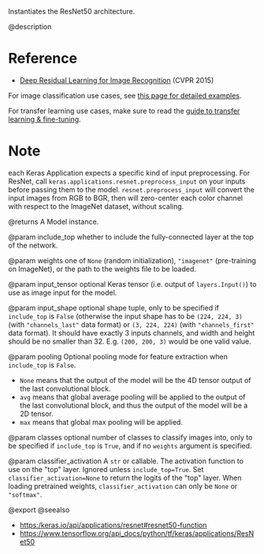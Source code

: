 Instantiates the ResNet50 architecture.

@description

# Reference
- [Deep Residual Learning for Image Recognition](
    https://arxiv.org/abs/1512.03385) (CVPR 2015)

For image classification use cases, see [this page for detailed examples](
    https://keras.io/api/applications/#usage-examples-for-image-classification-models).

For transfer learning use cases, make sure to read the
[guide to transfer learning & fine-tuning](
    https://keras.io/guides/transfer_learning/).

# Note
each Keras Application expects a specific kind of input preprocessing.
For ResNet, call `keras.applications.resnet.preprocess_input` on your
inputs before passing them to the model. `resnet.preprocess_input` will convert
the input images from RGB to BGR, then will zero-center each color channel with
respect to the ImageNet dataset, without scaling.

@returns
    A Model instance.

@param include_top
whether to include the fully-connected
layer at the top of the network.

@param weights
one of `None` (random initialization),
`"imagenet"` (pre-training on ImageNet), or the path to the weights
file to be loaded.

@param input_tensor
optional Keras tensor (i.e. output of `layers.Input()`)
to use as image input for the model.

@param input_shape
optional shape tuple, only to be specified if `include_top`
is `False` (otherwise the input shape has to be `(224, 224, 3)`
(with `"channels_last"` data format) or `(3, 224, 224)`
(with `"channels_first"` data format). It should have exactly 3
inputs channels, and width and height should be no smaller than 32.
E.g. `(200, 200, 3)` would be one valid value.

@param pooling
Optional pooling mode for feature extraction when `include_top`
is `False`.
- `None` means that the output of the model will be the 4D tensor
        output of the last convolutional block.
- `avg` means that global average pooling will be applied to the output
        of the last convolutional block, and thus the output of the
        model will be a 2D tensor.
- `max` means that global max pooling will be applied.

@param classes
optional number of classes to classify images into, only to be
specified if `include_top` is `True`, and if no `weights` argument is
specified.

@param classifier_activation
A `str` or callable. The activation function to
use on the "top" layer. Ignored unless `include_top=True`. Set
`classifier_activation=None` to return the logits of the "top" layer.
When loading pretrained weights, `classifier_activation` can only
be `None` or `"softmax"`.

@export
@seealso
+ <https:/keras.io/api/applications/resnet#resnet50-function>
+ <https://www.tensorflow.org/api_docs/python/tf/keras/applications/ResNet50>
